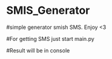 # SMIS_Generator

#simple generator smish SMS. Enjoy <3

#For getting SMS just start main.py

#Result will be in console